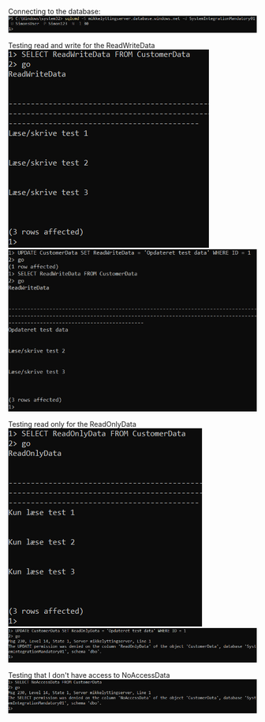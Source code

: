 Connecting to the database:
![Billed 1](billed_1.png)

Testing read and write for the ReadWriteData 
![Billed 2](billed_2.png)
![Billed 3](billed_3.png)

Testing read only for the ReadOnlyData
![Billed 4](billed_4.png)
![Billed 5](billed_5.png)

Testing that I don't have access to NoAccessData
![Billed 6](billed_6.png)
